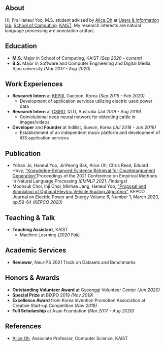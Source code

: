 ## About
Hi, I'm Haneul Yoo, M.S. student advised by [Alice Oh](https://aliceoh9.github.io/) at [Users & Information lab](http://uilab.kr/), [School of Computing](https://cs.kaist.ac.kr/), [KAIST](https://www.kaist.ac.kr/).
My research interests are natural language processing are annotation artifact.

## Education
- **M.S.** Major in School of Computing, KAIST _(Sep 2020 - current)_
- **B.S.** Major in Software and Computer Engineering and Digital Media, Ajou university _(Mar 2017 - Aug 2020)_

## Work Experiences
- **Research Intern** at [KEPRI](https://www.kepri.re.kr:20808/), Daejeon, Korea _(Sep 2019 - Feb 2020)_
  - Development of application services utilizing electric used power data
- **Research Intern** at [CSIRO](https://www.csiro.au/), QLD, Australia _(Jul 2019 - Aug 2019)_
  - Convolutional deep neural network for detecting cattle in images/videos
- **Developer** and **Founder** at Indilist, Suwon, Korea _(Jul 2018 - Jun 2019)_
  - Establishment of an independent music platform and development of iOS application services

<!-- ## Publication
- [**Knowledge-Enhanced Evidence Retrieval for Counterargument Generation**](https://arxiv.org/abs/2109.09057)
<br>Yohan Jo, **Haneul Yoo**, JinYeong Bak, Alice Oh, Chris Reed, Eduard Hovy
<br>Proceedings of the 2021 Conference on Empirical Methods in Natural Language Processing _(EMNLP 2021, Findings)_
- **Proposal and Simulation of Optimal Elevtric Vehicle Routing Algorithm**
<br>Moonsuk Choi, Inji Choi, Minhae Jang, **Haneul Yoo**
<br>KEPCO Journal on Electric Power and Energy Volume 6, Number 1, March 2020, pp.59-64 _(KEPCO 2020)_ -->

## Publication
- Yohan Jo, Haneul Yoo, JinYeong Bak, Alice Oh, Chris Reed, Eduard Hovy, ["Knowledge-Enhanced Evidence Retrieval for Counterargument Generation"](https://arxiv.org/abs/2109.09057)Proceedings of the 2021 Conference on Empirical Methods in Natural Language Processing _(EMNLP 2021, Findings)_
- Moonsuk Choi, Inji Choi, Minhae Jang, Haneul Yoo, ["Proposal and Simulation of Optimal Elevtric Vehicle Routing Algorithm"](http://dx.doi.org/10.18770/KEPCO.2020.06.01.059), KEPCO Journal on Electric Power and Energy Volume 6, Number 1, March 2020, pp.59-64 _(KEPCO 2020)_

## Teaching & Talk
- **Teaching Assistant**, KAIST
  - Machine Learning _(2020 Fall)_

## Academic Services
- **Reviewer**, NeurIPS 2021 Track on Datasets and Benchmarks

## Honors & Awards
- **Outstanding Volunteer Award** at Gyeonggi Volunteer Center _(Jun 2020)_
- **Special Prize** at BIXPO 2019 _(Nov 2019)_
- **Excellence Award** from Korea Invention Promotion Association at Creative Start-up Competition _(Nov 2019)_
- **Full Scholarship** at Asan Foundation _(Mar 2017 - Aug 2020)_

## References
- [Alice Oh](https://aliceoh9.github.io/), Associate Professor, Computer Science, KAIST
